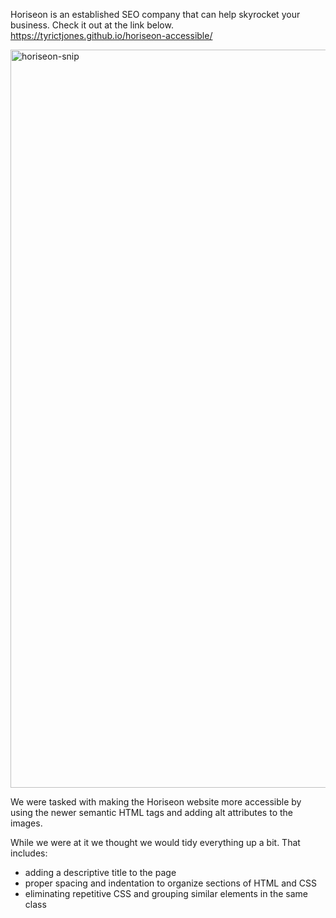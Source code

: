 Horiseon is an established SEO company that can help skyrocket your business. Check it out at the link below.
https://tyrictjones.github.io/horiseon-accessible/

<img width="1181" alt="horiseon-snip" src="https://user-images.githubusercontent.com/107770357/180942357-ac75c818-a8c5-477e-a2ad-f4e5f019cbbe.png">

We were tasked with making the Horiseon website more accessible by using the newer semantic HTML tags and adding alt attributes to the images. 

While we were at it we thought we would tidy everything up a bit. That includes:
- adding a descriptive title to the page
- proper spacing and indentation to organize sections of HTML and CSS
- eliminating repetitive CSS and grouping similar elements in the same class
